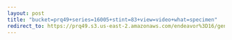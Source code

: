 ```yaml
---
layout: post
title: "bucket=prq49+series=16005+stint=83+view=video+what=specimen"
redirect_to: https://prq49.s3.us-east-2.amazonaws.com/endeavor%3D16/genomes/stage%3D0%2Bwhat%3Dgenerated/stint%3D83/series%3D16005/a%3Dgenome%2Bcriteria%3Dabundance%2Bmorph%3Dwildtype%2Bproc%3D0%2Bseries%3D16005%2Bstint%3D83%2Bthread%3D0%2Bvariation%3Dmaster%2Bext%3D.json.gz
---
```

